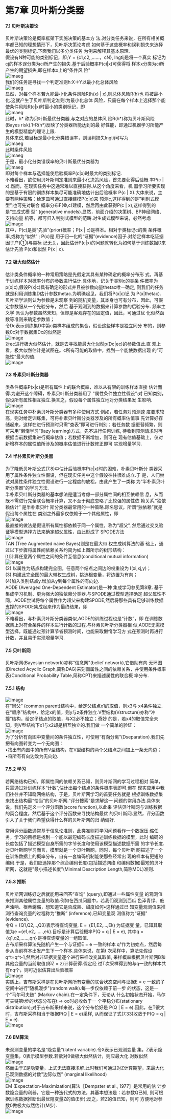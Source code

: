 第7章 贝叶斯分类器
==============
#### 7.1 贝叶斯决策论
贝叶斯决策论是概率框架下实施决策的基本方
法.对分类任务来说，在所有相关概率都已知的理想情形下，贝叶斯决策论考虑
如何基于这些概率和误判损失来选择最优的类别标记.下面我们以多分类任务
为例来解释其基本原理.   
假设有N种可能的类别标记，即;Y = {c1,c2,,……，cN}, lngtij是将一个真实
标记为cj的样本误分类为ci所产生的损失.基于后验概率P(ci|x)可获得将
样本x分类为ci所产生的期望损失,即在样本x上的“条件风
险"  
![imaeg](https://github.com/sunhaofeng2001/Machine-learning/blob/master/IMG/%E6%89%B9%E6%B3%A8%202020-08-25%20090626.png)  
我们的任务是寻找一个判定准则h:X->Y以最小化总体风险  
![imaeg](https://github.com/sunhaofeng2001/Machine-learning/blob/master/IMG/%E6%89%B9%E6%B3%A8%202020-08-25%20090707.png)  
显然，对每个样本若九能最小化条件风险R(h(x) | x),则总体风险R(h)也
将被最小化.这就产生了贝叶斯判定准则:为最小化总体
风险，只需在每个样本上选择那个能使条件风险R(c|x)时最小的类别标记，即  
![imaeg](https://github.com/sunhaofeng2001/Machine-learning/blob/master/IMG/%E6%89%B9%E6%B3%A8%202020-08-25%20091842.png)  
此时，h* 称为贝叶斯最优分类器,与之对应的总体风
险R(h*)称为贝叶斯风险(Bayes risk).1-R(h*)反映了分类器所能达到的最
好性能，即通过机器学习所能产生的模型精度的理论上限.  
具体来说,若目标是最小化分类错误率，则误判损失lngtij可写为   
![imaeg](https://github.com/sunhaofeng2001/Machine-learning/blob/master/IMG/%E6%89%B9%E6%B3%A8%202020-08-25%20092703.png)  
此时条件风险   
![imaeg](https://github.com/sunhaofeng2001/Machine-learning/blob/master/IMG/%E6%89%B9%E6%B3%A8%202020-08-25%20092922.png)  
于是，最小化分类错误率的贝叶斯最优分类器为  
![imaeg](https://github.com/sunhaofeng2001/Machine-learning/blob/master/IMG/%E6%89%B9%E6%B3%A8%202020-08-25%20092938.png)  
即对每个样本与选择能使后验概率P(c|x)时最大的类别标记.  
不难看出，欲使用贝叶斯判定准则来最小化决策风险，首先要获得后验概
率P(c | x).然而，在现实任务中这通常难以直接获得.从这个角度来看，机
器学习所要实现的是基于有限的训练样本集尽可能准确地估计出后验概率
P{c | X).大体来说，主要有两种策略：给定皿可通过直接建模P(c|x)来
预测c,这样得到的是"判别式模型”;也可先对联合
概率分布F(©,c)建模，然后再由此获得P(c | x),这样得到的是“生成式模
型” (generative models).显然，前面介绍的决策树、BP神经网络、支持向量
机等，都可归入判别式模型的范畴.对生成式模型来说，必然考虑  
![image](https://github.com/sunhaofeng2001/Machine-learning/blob/master/IMG/%E6%89%B9%E6%B3%A8%202020-08-25%20095845.png)  
其中，P(c)是类“先验”(prior)概率；P(x | c)是样本。相对于类标记c的类
条件概率,或称为“似然” ; P(x)是
用于归一化的“证据”(evidence)因子.对给定样本吃证据因子户(①)与类标
记无关，因此估计P(c|x)的问题就转化为如何基于训练数据D来估计先验
P(c)和似然 P{x | c).
#### 7.2 极大似然估计
估计类条件概率的一种常用策略是先假定其具有某种确定的概率分布形
式，再基于训练样本对概率分布的参数进行估计.具体地，记关于类别c的类条
件概率为p(x|c),假设P(x|c)具有确定的形式并且被参数向量thetac唯一确定,
则我们的任务就是利用训练集D估计参数thetac.为明确起见，我们将P(x|c)记
为 P(x|thetac).  
贝叶斯学派则认为参数是未观察
到的随机变量，其本身也可有分布，因此，可假定参数服从一个先验分布，然后
基于观测到的数据来计算参数的后验分布.  频率主义学
派认为参数虽然未知，但却是客观存在的固定值，因此，可通过优
化似然函数等准则来确定参数值；  
令Dc表示训练集D中第c类样本组成的集合，假设这些样本是独立同分
布的，则参数0c对于数据集Dc的似然是  
![image](https://github.com/sunhaofeng2001/Machine-learning/blob/master/IMG/%E6%89%B9%E6%B3%A8%202020-08-25%20095306.png)  
对ec进行极大似然估计，就是去寻找能最大化似然p(Dc|ec)的参数值此.直
观上看，极大似然估计是试图在。c所有可能的取值中，找到一个能使数据出现
的“可能性”最大的值.  
![image](https://github.com/sunhaofeng2001/Machine-learning/blob/master/IMG/%E6%89%B9%E6%B3%A8%202020-08-25%20100054.png)
#### 7.3 朴素贝叶斯分类器 
类条件概率P(x|c)是所有属性上的联合概率，难以从有限的训练样本直接
估计而得.为避开这个障碍，朴素贝叶斯分类器用了
"属性条件独立性假设”:对
已知类别，假设所有属性相互独立.换言之，假设每个属性独立地对分类结果发
生影响.  
![image](https://github.com/sunhaofeng2001/Machine-learning/blob/master/IMG/%E6%89%B9%E6%B3%A8%202020-08-25%20100202.png)  
在现实任务中朴素贝叶斯分类器有多种使用方式.例如，若任务对预测速
度要求较高，则对给定训练集，可将朴素贝叶斯分类器涉及的所有概率估值事
先计算好存储起来，这样在进行预测时只需“查表”即可进行判别；若任务数
据更替频繁，则可采用“懒惰学习”(lazy learning)方式，先不进行任何训练,
待收到预测请求时再根据当前数据集进行概率估值；若数据不断增加，则可在
现有估值基础上，仅对新增样本的属性值所涉及的概率估值进行计数修正即可
实现增量学习.
#### 7.4 半朴素贝叶斯分类器
为了降低贝叶斯公式(7.8)中估计后验概率P(c|x)时的困难，朴素贝叶斯分
类器采用了属性条件独立性假设，但在现实任务中这个假设往往很难成立.于
是，人们尝试对属性条件独立性假设进行一定程度的放松，由此产生了一类称
为“半朴素贝叶斯分类器”的学习方法.  
半朴素贝叶斯分类器的基本想法是适当考虑一部分属性间的相互依赖信
息，从而既不需进行完全联合概率计算，又不至于彻底忽略了比较强的属性依
赖关系."独依赖估计” 是半朴素贝叶
斯分类器最常用的一种策略.顾名思议，所谓“独依赖”就是假设每个属性在
类别之外最多仅依赖于一个其他属性，即  
![image](https://github.com/sunhaofeng2001/Machine-learning/blob/master/IMG/%E6%89%B9%E6%B3%A8%202020-08-25%20101308.png)  
最直接的做法是假设所有属性都依赖于同一个属性，称为“超父”, 然后通过交叉验证等模型选择方法来确定超父属性，由此形成了
SPODE方法  
![image](https://github.com/sunhaofeng2001/Machine-learning/blob/master/IMG/%E6%89%B9%E6%B3%A8%202020-08-25%20101433.png)  
TAN (Tree Augmented naive Bayes)则是在最大带
权生成树算法的基
础上，通过以下步骤将属性间依赖关系约简为如上图所示的树形结构：   
⑴计算任意两个属性之间的条件互信息(conditional mutual information)  
![image](https://github.com/sunhaofeng2001/Machine-learning/blob/master/IMG/%E6%89%B9%E6%B3%A8%202020-08-25%20101826.png)  
(2) 以属性为结点构建完全图，任意两个结点之间边的权重设为
I(xi,xj,y)；  
(3) 构建此完全图的最大带权生成树，挑选根变量，将边置为有向；  
(4)加入类别结点y.增加从y到每个属性的有向边.  
AODE (Averaged One-Dependent Estimator)是一种
集成学习参见第8章. 基于集成学习机制、更为强大的独依赖分类器.与SPODE通过模型选择确定
超父属性不同，AODE尝试将每个属性作为超父来构建SPODE,然后将那些具有足够训练数据支撑的SPODE集成起来作为最终结果，即  
![image](https://github.com/sunhaofeng2001/Machine-learning/blob/master/IMG/%E6%89%B9%E6%B3%A8%202020-08-25%20102122.png)  
不难看出，与朴素贝叶斯分类器类似,AODE的训练过程也是“计数”，即
在训练数据集上对符合条件的样本进行计数的过程.与朴素贝叶斯分类器相
似,AODE无需模型选择，既能通过预计算节省预测时间，也能采取懒惰学习方
式在预测时再进行计数，并且易于实现增量学习.
#### 7.5 贝叶斯网 
贝叶斯网(Bayesian network)亦称“信念网"(belief network),它借助有向
无环图(Directed Acyclic Graph,简称DAG)来刻画属性之间的依赖关系，并使用条件概率表(Conditional Probability Table,简称CPT)来描述属性的联合概
率分布.
#### 7.5.1 结构
![image](https://github.com/sunhaofeng2001/Machine-learning/blob/master/IMG/%E6%89%B9%E6%B3%A8%202020-08-25%20103142.png)  
在“同父” (common parent)结构中，给定父结点x1的取值，则x3与
x4条件独立.在“顺序”结构中，给定x的值，则y与z条件独立.V型结构(Vstructure)亦称“冲撞”结构，给定子结点的取值，与X2必不独立；奇妙
的是，若x4的取值完全未知，则V型结构下x1与x2却是相互独立的.我们做
一个简单的验证：  
![image](https://github.com/sunhaofeng2001/Machine-learning/blob/master/IMG/%E6%89%B9%E6%B3%A8%202020-08-25%20103040.png)  
为了分析有向图中变量间的条件独立性，可使用“有向分离”(Dseparation).我们先把有向图转变为一个无向图：  
•找出有向图中的所有V型结构，在V型结构的两个父结点之间加上一条无向边；  
•将所有有向边改为无向边.  
#### 7.5.2 学习
若网络结构已知，即属性间的依赖关系已知，则贝叶斯网的学习过程相对
简单，只需通过对训练样本“计数”,估计出每个结点的条件概率表即可.但在
现实应用中我们往往并不知晓网络结构，于是，贝叶斯网学习的首要任务就是
根据训练数据集来找出结构最“恰当”的贝叶斯网.“评分搜索”是求解这一
问题的常用办法.具体来说，我们先定义一个评分函数(score function),以此来
评估贝叶斯网与训练数据的契合程度，然后基于这个评分函数来寻找结构最优
的贝叶斯网.显然，评分函数引入了关于我们希望获得什么样的贝叶斯网的归
纳偏好.  

常用评分函数通常基于信息论准则，此类准则将学习问题看作一个数据压
缩任务，学习的目标是找到一个能以最短编码长度描述训练数据的模型，此时
编码的长度包括了描述模型自身所需的字节长度和使用该模型描述数据所需
的字节长度.对贝叶斯网学习而言，模型就是一个贝叶斯网，同时，每个贝叶斯
网描述了一个在训练数据上的概率分布，自有一套编码机制能使那些经常出
现的样本有更短的编码.于是，我们应选择那个综合编码长度(包括描述网络
和编码数据)最短的贝叶斯网，这就是"最小描述长度”(Minimal Description
Length,简称MDL)准则.
#### 7.5.3 推断
贝叶斯网训练好之后就能用来回答“查询” (query),即通过一些属性变量
的观测值来推测其他属性变量的取值.例如在西瓜问题中，若我们观测到西瓜
色泽青绿、敲声浊响、根蒂蜷缩，想知道它是否成熟、甜度如何•这样通过已
知变量观测值来推测待查询变量的过程称为“推断” (inference),已知变量观
测值称为“证据"(evidence).   
令Q = {Q1,Q2,..,Q3}表示待查询变量, E = ｛E1,E2,...,Ek｝为证据变
量，已知其取值为e ={e1,e2,……,ek}.目标是计算后验概率P(Q = q | E = e),
其中q =｛q1,q2,……,qn｝是待查询变量的一组取值.  
吉布斯采样算法先随机产生一个与证据E = e 一致的样本
q°作为初始点，然后每步从当前样本出发产生下一个样本.具体来说，在第t
次采样中，算法先假设q^t=q^t-1,然后对非证据变量逐个进行采样改变其取值,
采样概率根据贝叶斯网B和其他变量的当前取值(即Z = z)计算获得.假定经
过T次采样得到的与q一致的样本共有nq个，则可近似估算出后验概率  
![image](https://github.com/sunhaofeng2001/Machine-learning/blob/master/IMG/%E6%89%B9%E6%B3%A8%202020-08-25%20104810.png)  
实质上，吉布斯采样是在贝叶斯网所有变量的联合状态空间与证据E = e
一致的子空间中进行“随机漫步"(random walk).每一步仅依赖于前一步
的状态，这是一个"马尔可夫链” (Markov chain).在一定条件下，无论从
什么初始状态开始，马尔可夫链第t步的状态分布在t -> oo时必收敛于一
个平稳分布(stationary distribution);对于吉布斯采样来说，这个分布恰好是
P(Q | E = e).因此，在T很大时，吉布斯采样相当于根据P(Q | E = e)采样,
从而保证了式(7.33)收敛于P(Q = q | E = e).  
![image](https://github.com/sunhaofeng2001/Machine-learning/blob/master/IMG/%E6%89%B9%E6%B3%A8%202020-08-25%20104913.png)  
#### 7.6 EM算法
未观测变量的学名是“隐变量”(latent variable).令X表示已观测变量
集，Z表示隐变量集，0表示模型参数.若欲对0做极大似然估计，则应最大化
对数似然   
![image](https://github.com/sunhaofeng2001/Machine-learning/blob/master/IMG/%E6%89%B9%E6%B3%A8%202020-08-25%20105547.png)  
然而由于Z是隐变量，上式无法直接求解.此时我们可通过对Z计算期望，来最大化巳观测数据的对数"边际似然” (marginal likelihood)  
![image](https://github.com/sunhaofeng2001/Machine-learning/blob/master/IMG/%E6%89%B9%E6%B3%A8%202020-08-25%20105618.png)  
EM (Expectation-Maximization)算法［Dempster et al., 1977］是常用的估
计参数隐变量的利器，它是一种迭代式的方法，其基本想法是：若参数Q已知,
则可根据训练数据推断出最优隐变量Z的值(E步);反之，若Z的值已知，则可
方便地对参数0做极大似然估计(M步).  
![image](https://github.com/sunhaofeng2001/Machine-learning/blob/master/IMG/%E6%89%B9%E6%B3%A8%202020-08-25%20105916.png)  
